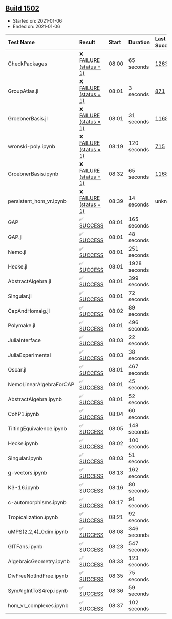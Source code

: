 ## [Build 1502](https://oscarci.mathematik.uni-kl.de/job/oscar-stable/1502/)

* Started on: 2021-01-06
* Ended on: 2021-01-06

| Test Name    | Result | Start | Duration | Last Success | First Failure |
|:-------------|:-------|:------|:---------|:-------------|:--------------|
| CheckPackages | ❌ [FAILURE (status = 1)](https://oscarci.mathematik.uni-kl.de/job/oscar-stable/1502/artifact/logs/build-1502/CheckPackages.log) | 08:00 | 65 seconds | [1263](https://oscarci.mathematik.uni-kl.de/job/oscar-stable/1263/) | [1264](https://oscarci.mathematik.uni-kl.de/job/oscar-stable/1264/) |
| GroupAtlas.jl | ❌ [FAILURE (status = 1)](https://oscarci.mathematik.uni-kl.de/job/oscar-stable/1502/artifact/logs/build-1502/GroupAtlas.jl.log) | 08:01 | 3 seconds | [871](https://oscarci.mathematik.uni-kl.de/job/oscar-stable/871/) | [872](https://oscarci.mathematik.uni-kl.de/job/oscar-stable/872/) |
| GroebnerBasis.jl | ❌ [FAILURE (status = 1)](https://oscarci.mathematik.uni-kl.de/job/oscar-stable/1502/artifact/logs/build-1502/GroebnerBasis.jl.log) | 08:01 | 31 seconds | [1168](https://oscarci.mathematik.uni-kl.de/job/oscar-stable/1168/) | [1169](https://oscarci.mathematik.uni-kl.de/job/oscar-stable/1169/) |
| wronski-poly.ipynb | ❌ [FAILURE (status = 1)](https://oscarci.mathematik.uni-kl.de/job/oscar-stable/1502/artifact/logs/build-1502/wronski-poly.ipynb.log) | 08:19 | 120 seconds | [715](https://oscarci.mathematik.uni-kl.de/job/oscar-stable/715/) | [716](https://oscarci.mathematik.uni-kl.de/job/oscar-stable/716/) |
| GroebnerBasis.ipynb | ❌ [FAILURE (status = 1)](https://oscarci.mathematik.uni-kl.de/job/oscar-stable/1502/artifact/logs/build-1502/GroebnerBasis.ipynb.log) | 08:32 | 65 seconds | [1168](https://oscarci.mathematik.uni-kl.de/job/oscar-stable/1168/) | [1169](https://oscarci.mathematik.uni-kl.de/job/oscar-stable/1169/) |
| persistent_hom_vr.ipynb | ❌ [FAILURE (status = 1)](https://oscarci.mathematik.uni-kl.de/job/oscar-stable/1502/artifact/logs/build-1502/persistent_hom_vr.ipynb.log) | 08:39 | 14 seconds | unknown | unknown |
| GAP | ✅ [SUCCESS](https://oscarci.mathematik.uni-kl.de/job/oscar-stable/1502/artifact/logs/build-1502/GAP.log) | 08:01 | 165 seconds |  |  |
| GAP.jl | ✅ [SUCCESS](https://oscarci.mathematik.uni-kl.de/job/oscar-stable/1502/artifact/logs/build-1502/GAP.jl.log) | 08:01 | 48 seconds |  |  |
| Nemo.jl | ✅ [SUCCESS](https://oscarci.mathematik.uni-kl.de/job/oscar-stable/1502/artifact/logs/build-1502/Nemo.jl.log) | 08:01 | 251 seconds |  |  |
| Hecke.jl | ✅ [SUCCESS](https://oscarci.mathematik.uni-kl.de/job/oscar-stable/1502/artifact/logs/build-1502/Hecke.jl.log) | 08:01 | 1928 seconds |  |  |
| AbstractAlgebra.jl | ✅ [SUCCESS](https://oscarci.mathematik.uni-kl.de/job/oscar-stable/1502/artifact/logs/build-1502/AbstractAlgebra.jl.log) | 08:01 | 399 seconds |  |  |
| Singular.jl | ✅ [SUCCESS](https://oscarci.mathematik.uni-kl.de/job/oscar-stable/1502/artifact/logs/build-1502/Singular.jl.log) | 08:01 | 72 seconds |  |  |
| CapAndHomalg.jl | ✅ [SUCCESS](https://oscarci.mathematik.uni-kl.de/job/oscar-stable/1502/artifact/logs/build-1502/CapAndHomalg.jl.log) | 08:02 | 89 seconds |  |  |
| Polymake.jl | ✅ [SUCCESS](https://oscarci.mathematik.uni-kl.de/job/oscar-stable/1502/artifact/logs/build-1502/Polymake.jl.log) | 08:01 | 496 seconds |  |  |
| JuliaInterface | ✅ [SUCCESS](https://oscarci.mathematik.uni-kl.de/job/oscar-stable/1502/artifact/logs/build-1502/JuliaInterface.log) | 08:03 | 22 seconds |  |  |
| JuliaExperimental | ✅ [SUCCESS](https://oscarci.mathematik.uni-kl.de/job/oscar-stable/1502/artifact/logs/build-1502/JuliaExperimental.log) | 08:03 | 38 seconds |  |  |
| Oscar.jl | ✅ [SUCCESS](https://oscarci.mathematik.uni-kl.de/job/oscar-stable/1502/artifact/logs/build-1502/Oscar.jl.log) | 08:01 | 467 seconds |  |  |
| NemoLinearAlgebraForCAP | ✅ [SUCCESS](https://oscarci.mathematik.uni-kl.de/job/oscar-stable/1502/artifact/logs/build-1502/NemoLinearAlgebraForCAP.log) | 08:01 | 45 seconds |  |  |
| AbstractAlgebra.ipynb | ✅ [SUCCESS](https://oscarci.mathematik.uni-kl.de/job/oscar-stable/1502/artifact/logs/build-1502/AbstractAlgebra.ipynb.log) | 08:01 | 52 seconds |  |  |
| CohP1.ipynb | ✅ [SUCCESS](https://oscarci.mathematik.uni-kl.de/job/oscar-stable/1502/artifact/logs/build-1502/CohP1.ipynb.log) | 08:04 | 60 seconds |  |  |
| TiltingEquivalence.ipynb | ✅ [SUCCESS](https://oscarci.mathematik.uni-kl.de/job/oscar-stable/1502/artifact/logs/build-1502/TiltingEquivalence.ipynb.log) | 08:05 | 148 seconds |  |  |
| Hecke.ipynb | ✅ [SUCCESS](https://oscarci.mathematik.uni-kl.de/job/oscar-stable/1502/artifact/logs/build-1502/Hecke.ipynb.log) | 08:02 | 100 seconds |  |  |
| Singular.ipynb | ✅ [SUCCESS](https://oscarci.mathematik.uni-kl.de/job/oscar-stable/1502/artifact/logs/build-1502/Singular.ipynb.log) | 08:03 | 51 seconds |  |  |
| g-vectors.ipynb | ✅ [SUCCESS](https://oscarci.mathematik.uni-kl.de/job/oscar-stable/1502/artifact/logs/build-1502/g-vectors.ipynb.log) | 08:13 | 162 seconds |  |  |
| K3-16.ipynb | ✅ [SUCCESS](https://oscarci.mathematik.uni-kl.de/job/oscar-stable/1502/artifact/logs/build-1502/K3-16.ipynb.log) | 08:16 | 80 seconds |  |  |
| c-automorphisms.ipynb | ✅ [SUCCESS](https://oscarci.mathematik.uni-kl.de/job/oscar-stable/1502/artifact/logs/build-1502/c-automorphisms.ipynb.log) | 08:17 | 91 seconds |  |  |
| Tropicalization.ipynb | ✅ [SUCCESS](https://oscarci.mathematik.uni-kl.de/job/oscar-stable/1502/artifact/logs/build-1502/Tropicalization.ipynb.log) | 08:21 | 92 seconds |  |  |
| uMPS(2,2,4)_0dim.ipynb | ✅ [SUCCESS](https://oscarci.mathematik.uni-kl.de/job/oscar-stable/1502/artifact/logs/build-1502/uMPS-2-2-4-_0dim.ipynb.log) | 08:08 | 346 seconds |  |  |
| GITFans.ipynb | ✅ [SUCCESS](https://oscarci.mathematik.uni-kl.de/job/oscar-stable/1502/artifact/logs/build-1502/GITFans.ipynb.log) | 08:23 | 547 seconds |  |  |
| AlgebraicGeometry.ipynb | ✅ [SUCCESS](https://oscarci.mathematik.uni-kl.de/job/oscar-stable/1502/artifact/logs/build-1502/AlgebraicGeometry.ipynb.log) | 08:33 | 123 seconds |  |  |
| DivFreeNotIndFree.ipynb | ✅ [SUCCESS](https://oscarci.mathematik.uni-kl.de/job/oscar-stable/1502/artifact/logs/build-1502/DivFreeNotIndFree.ipynb.log) | 08:35 | 75 seconds |  |  |
| SymAlgIntToS4rep.ipynb | ✅ [SUCCESS](https://oscarci.mathematik.uni-kl.de/job/oscar-stable/1502/artifact/logs/build-1502/SymAlgIntToS4rep.ipynb.log) | 08:36 | 59 seconds |  |  |
| hom_vr_complexes.ipynb | ✅ [SUCCESS](https://oscarci.mathematik.uni-kl.de/job/oscar-stable/1502/artifact/logs/build-1502/hom_vr_complexes.ipynb.log) | 08:37 | 102 seconds |  |  |
